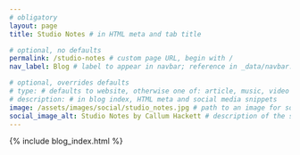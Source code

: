 ```yaml
---
# obligatory
layout: page
title: Studio Notes # in HTML meta and tab title

# optional, no defaults
permalink: /studio-notes # custom page URL, begin with /
nav_label: Blog # label to appear in navbar; reference in _data/navbar.yml

# optional, overrides defaults
# type: # defaults to website, otherwise one of: article, music, video
# description: # in blog index, HTML meta and social media snippets
image: /assets/images/social/studio_notes.jpg # path to an image for social media shares, AR 1.9:1, typically 1200x630, begin with /
social_image_alt: Studio Notes by Callum Hackett # description of the social image
---
```

{% include blog_index.html %}